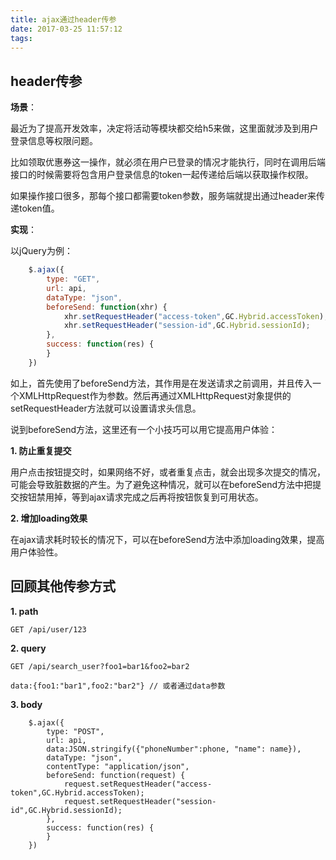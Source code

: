 ```yaml
---
title: ajax通过header传参
date: 2017-03-25 11:57:12
tags:
---
```


## header传参

**场景**：

最近为了提高开发效率，决定将活动等模块都交给h5来做，这里面就涉及到用户登录信息等权限问题。

<!--more-->

比如领取优惠券这一操作，就必须在用户已登录的情况才能执行，同时在调用后端接口的时候需要将包含用户登录信息的token一起传递给后端以获取操作权限。

如果操作接口很多，那每个接口都需要token参数，服务端就提出通过header来传递token值。

**实现**：

以jQuery为例：
``` js
    $.ajax({
        type: "GET",
        url: api,
        dataType: "json",
        beforeSend: function(xhr) {
            xhr.setRequestHeader("access-token",GC.Hybrid.accessToken);
            xhr.setRequestHeader("session-id",GC.Hybrid.sessionId);
        },
        success: function(res) {
        }
    })  
```
如上，首先使用了beforeSend方法，其作用是在发送请求之前调用，并且传入一个XMLHttpRequest作为参数。然后再通过XMLHttpRequest对象提供的setRequestHeader方法就可以设置请求头信息。

说到beforeSend方法，这里还有一个小技巧可以用它提高用户体验：

**1. 防止重复提交**

用户点击按钮提交时，如果网络不好，或者重复点击，就会出现多次提交的情况，可能会导致脏数据的产生。为了避免这种情况，就可以在beforeSend方法中把提交按钮禁用掉，等到ajax请求完成之后再将按钮恢复到可用状态。

**2. 增加loading效果**

在ajax请求耗时较长的情况下，可以在beforeSend方法中添加loading效果，提高用户体验性。

## 回顾其他传参方式

**1. path**

```
GET /api/user/123
```

**2. query**
```
GET /api/search_user?foo1=bar1&foo2=bar2

data:{foo1:"bar1",foo2:"bar2"} // 或者通过data参数
```

**3. body**
```
    $.ajax({
        type: "POST",
        url: api,
        data:JSON.stringify({"phoneNumber":phone, "name": name}),
        dataType: "json",
        contentType: "application/json",
        beforeSend: function(request) {
            request.setRequestHeader("access-token",GC.Hybrid.accessToken);
            request.setRequestHeader("session-id",GC.Hybrid.sessionId);
        },
        success: function(res) {
        }
    })
```


